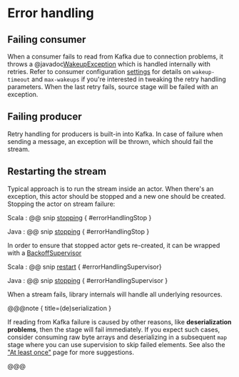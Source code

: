 # Error handling

## Failing consumer

When a consumer fails to read from Kafka due to connection problems, it throws a @javadoc[WakeupException](org.apache.kafka.common.errors.WakeupException) which is handled internally with retries. Refer to consumer configuration [settings](consumer.html#settings) for details on `wakeup-timeout` and `max-wakeups` if you're interested in tweaking the retry handling parameters.
When the last retry fails, source stage will be failed with an exception.

## Failing producer

Retry handling for producers is built-in into Kafka. In case of failure when sending a message, an exception will be thrown, which should fail the stream. 

## Restarting the stream

Typical approach is to run the stream inside an actor. When there's an exception, this actor should be stopped and a new one should be created.
Stopping the actor on stream failure:

Scala
: @@ snip [stopping](../../test/scala/sample/scaladsl/ConsumerExample.scala) { #errorHandlingStop }

Java
: @@ snip [stopping](../../test/java/sample/javadsl/StreamWrapperActor.java) { #errorHandlingStop }

In order to ensure that stopped actor gets re-created, it can be wrapped with a [BackoffSupervisor](http://doc.akka.io/docs/akka/current/general/supervision.html#Delayed_restarts_with_the_BackoffSupervisor_pattern)

Scala
: @@ snip [restart](../../test/scala/sample/scaladsl/ConsumerExample.scala) { #errorHandlingSupervisor}

Java
: @@ snip [stopping](../../test/java/sample/javadsl/StreamWrapperActor.java) { #errorHandlingSupervisor }

When a stream fails, library internals will handle all underlying resources.

@@@note { title=(de)serialization }

If reading from Kafka failure is caused by other reasons, like **deserialization problems**, then the stage will fail immediately. If you expect such cases, consider
consuming raw byte arrays and deserializing in a subsequent `map` stage where you can use supervision to skip failed elements. See also the ["At least once"](atleastonce.html) page for more suggestions.

@@@
